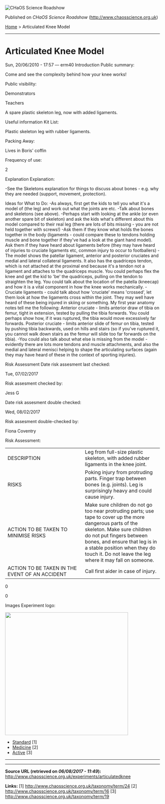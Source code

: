 <img src="http://www.chaosscience.org.uk/sites/default/files/garland_logo.png" alt="CHaOS Science Roadshow" id="logo" class="print-logo" />

Published on *CHaOS Science Roadshow* (<http://www.chaosscience.org.uk>)

[Home](http://www.chaosscience.org.uk/) &gt; Articulated Knee Model

------------------------------------------------------------------------

Articulated Knee Model
======================

<span class="submitted">Sun, 20/06/2010 - 17:57 — erm40</span>
Introduction
Public summary: 

Come and see the complexity behind how your knee works!

Public visibility: 

Demonstrators

Teachers

A spare plastic skeleton leg, now with added ligaments.

Useful information
Kit List: 

Plastic skeleton leg with rubber ligaments.

Packing Away: 

Lives in Boris' coffin

Frequency of use: 

2

Explanation
Explanation: 

-See the Skeletons explanation for things to discuss about bones - e.g. why they are needed (support, movement, protection).

Ideas for What to Do:
-As always, first get the kids to tell you what it's a model of (the leg) and work out what the joints are etc.
-Talk about bones and skeletons (see above).
-Perhaps start with looking at the ankle (or even another spare bit of skeleton) and ask the kids what's different about this model compared to their real leg (there are lots of bits missing - you are not held together with screws!)
-Ask them if they know what holds the bones together in the body (ligaments - could compare these to tendons holding muscle and bone together if they've had a look at the giant hand model). Ask them if they have heard about ligaments before (they may have heard of injuries to cruciate ligaments etc, common injury to occur to footballers)
-The model shows the patellar ligament, anterior and posterior cruciates and medial and lateral collateral ligaments. It also has the quadriceps tendon, which is not attached at the proximal end because it's a tendon not a ligament and attaches to the quadriceps muscle. You could perhaps flex the knee and get the kid to 'be' the quadriceps, pulling on the tendon to straighten the leg. You could talk about the location of the patella (kneecap) and how it is a vital component in how the knee works mechanically.
-Cruciate ligaments - could talk about how 'cruciate' means 'crossed', let them look at how the ligaments cross within the joint. They may well have heard of these being injured in skiing or something. My first year anatomy notes tell me the following: Anterior cruciate - limits anterior draw of tibia on femur, tight in extension, tested by pulling the tibia forwards. You could perhaps show how, if it was ruptured, the tibia would move excessively far forwards. Posterior cruciate - limits anterior slide of femur on tibia, tested by pushing tibia backwards, used on hills and stairs (so if you've ruptured it, you cannot walk down stairs as the femur will slide too far forwards on the tibia).
-You could also talk about what else is missing from the model - evidently there are lots more tendons and muscle attachments, and also the medial and lateral menisci helping to shape the articulating surfaces (again they may have heard of these in the context of sporting injuries).

Risk Assessment
Date risk assesment last checked: 

<span class="date-display-single">Tue, 07/02/2017</span>

Risk assesment checked by: 

Jess G

Date risk assesment double checked: 

<span class="date-display-single">Wed, 08/02/2017</span>

Risk assesment double-checked by: 

Fiona Coventry

Risk Assessment: 

<table>
<colgroup>
<col width="50%" />
<col width="50%" />
</colgroup>
<tbody>
<tr class="odd">
<td>DESCRIPTION</td>
<td>Leg from full-size plastic skeleton, with added rubber ligaments in the knee joint.</td>
</tr>
<tr class="even">
<td>RISKS</td>
<td>Poking injury from protruding parts.
Finger trap between bones (e.g. joints).
Leg is surprisingly heavy and could cause injury.</td>
</tr>
<tr class="odd">
<td>ACTION TO BE TAKEN TO MINIMISE RISKS</td>
<td>Make sure children do not go too near protruding parts; use tape to cover up the more dangerous parts of the skeleton.
Make sure children do not put fingers between bones, and ensure that leg is in a stable position when they do touch it.
Do not leave the leg where it may fall on someone.</td>
</tr>
<tr class="even">
<td>ACTION TO BE TAKEN IN THE EVENT OF AN ACCIDENT</td>
<td>Call first aider in case of injury.</td>
</tr>
</tbody>
</table>

0

0

Images
Experiment logo: 

<img src="http://www.chaosscience.org.uk/sites/default/files/imagefield_default_images/unknownexpt.png?1321624030" class="imagefield imagefield-field_experiment_logo" width="400" height="400" />

-   [Standard](http://www.chaosscience.org.uk/taxonomy/term/24 "A standard CHaOS experiment, useable for all hands-on events.") <span class="print-footnote">\[1\]</span>
-   [Medicine](http://www.chaosscience.org.uk/taxonomy/term/16) <span class="print-footnote">\[2\]</span>
-   [Active](http://www.chaosscience.org.uk/taxonomy/term/19 "Experiment has working equipment at the time of last update, and is available for events.") <span class="print-footnote">\[3\]</span>

****

------------------------------------------------------------------------

**Source URL (retrieved on *06/08/2017 - 11:49*):** <http://www.chaosscience.org.uk/experiments/articulatedknee>

**Links:**
\[1\] http://www.chaosscience.org.uk/taxonomy/term/24
\[2\] http://www.chaosscience.org.uk/taxonomy/term/16
\[3\] http://www.chaosscience.org.uk/taxonomy/term/19

